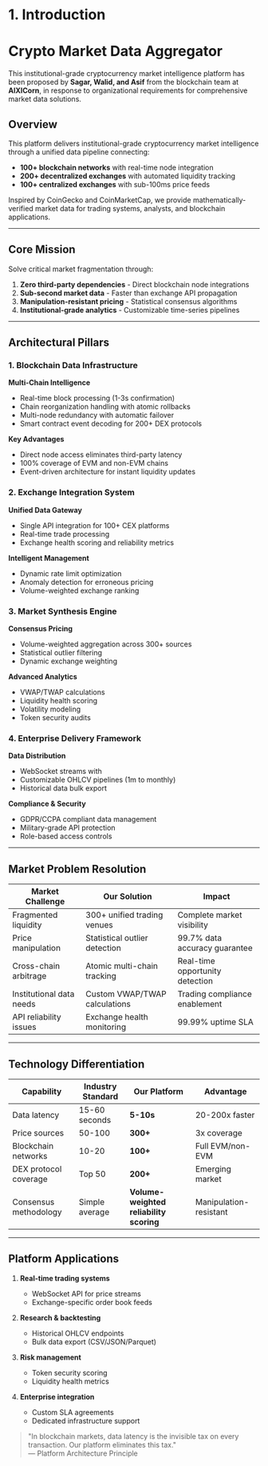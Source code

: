 # 1. Introduction

# Crypto Market Data Aggregator

This institutional-grade cryptocurrency market intelligence platform has been proposed by **Sagar, Walid, and Asif** from the blockchain team at **AlXICorn**, in response to organizational requirements for comprehensive market data solutions.

## Overview

This platform delivers institutional-grade cryptocurrency market intelligence through a unified data pipeline connecting:

- **100+ blockchain networks** with real-time node integration
- **200+ decentralized exchanges** with automated liquidity tracking
- **100+ centralized exchanges** with sub-100ms price feeds

Inspired by CoinGecko and CoinMarketCap, we provide mathematically-verified market data for trading systems, analysts, and blockchain applications.

---

## Core Mission

Solve critical market fragmentation through:

1. **Zero third-party dependencies** - Direct blockchain node integrations
2. **Sub-second market data** - Faster than exchange API propagation
3. **Manipulation-resistant pricing** - Statistical consensus algorithms
4. **Institutional-grade analytics** - Customizable time-series pipelines

---

## Architectural Pillars

### 1. Blockchain Data Infrastructure

**Multi-Chain Intelligence**

- Real-time block processing (1-3s confirmation)
- Chain reorganization handling with atomic rollbacks
- Multi-node redundancy with automatic failover
- Smart contract event decoding for 200+ DEX protocols

**Key Advantages**

- Direct node access eliminates third-party latency
- 100% coverage of EVM and non-EVM chains
- Event-driven architecture for instant liquidity updates

### 2. Exchange Integration System

**Unified Data Gateway**

- Single API integration for 100+ CEX platforms
- Real-time trade processing
- Exchange health scoring and reliability metrics

**Intelligent Management**

- Dynamic rate limit optimization
- Anomaly detection for erroneous pricing
- Volume-weighted exchange ranking

### 3. Market Synthesis Engine

**Consensus Pricing**

- Volume-weighted aggregation across 300+ sources
- Statistical outlier filtering
- Dynamic exchange weighting

**Advanced Analytics**

- VWAP/TWAP calculations
- Liquidity health scoring
- Volatility modeling
- Token security audits

### 4. Enterprise Delivery Framework

**Data Distribution**

- WebSocket streams with
- Customizable OHLCV pipelines (1m to monthly)
- Historical data bulk export

**Compliance & Security**

- GDPR/CCPA compliant data management
- Military-grade API protection
- Role-based access controls

---

## Market Problem Resolution

| Market Challenge         | Our Solution                  | Impact                          |
| ------------------------ | ----------------------------- | ------------------------------- |
| Fragmented liquidity     | 300+ unified trading venues   | Complete market visibility      |
| Price manipulation       | Statistical outlier detection | 99.7% data accuracy guarantee   |
| Cross-chain arbitrage    | Atomic multi-chain tracking   | Real-time opportunity detection |
| Institutional data needs | Custom VWAP/TWAP calculations | Trading compliance enablement   |
| API reliability issues   | Exchange health monitoring    | 99.99% uptime SLA               |

---

## Technology Differentiation

| Capability            | Industry Standard | Our Platform                            | Advantage              |
| --------------------- | ----------------- | --------------------------------------- | ---------------------- |
| Data latency          | 15-60 seconds     | **5-10s**                               | 20-200x faster         |
| Price sources         | 50-100            | **300+**                                | 3x coverage            |
| Blockchain networks   | 10-20             | **100+**                                | Full EVM/non-EVM       |
| DEX protocol coverage | Top 50            | **200+**                                | Emerging market        |
| Consensus methodology | Simple average    | **Volume-weighted reliability scoring** | Manipulation-resistant |

---

## Platform Applications

1. **Real-time trading systems**

   - WebSocket API for price streams
   - Exchange-specific order book feeds

2. **Research & backtesting**

   - Historical OHLCV endpoints
   - Bulk data export (CSV/JSON/Parquet)

3. **Risk management**

   - Token security scoring
   - Liquidity health metrics

4. **Enterprise integration**
   - Custom SLA agreements
   - Dedicated infrastructure support

> "In blockchain markets, data latency is the invisible tax on every transaction. Our platform eliminates this tax."  
> — Platform Architecture Principle
